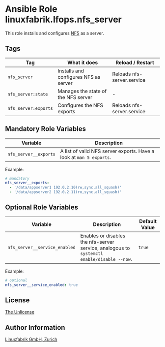 # Ansible Role linuxfabrik.lfops.nfs_server

This role installs and configures [NFS](http://linux-nfs.org/) as a server.


## Tags

| Tag                  | What it does                           | Reload / Restart |
| ---                  | ------------                           | ---------------- |
| `nfs_server`         | Installs and configures NFS  as server | Reloads nfs-server.service |
| `nfs_server:state`   | Manages the state of the NFS server    | - |
| `nfs_server:exports` | Configures the NFS exports             | Reloads nfs-server.service |


## Mandatory Role Variables

| Variable              | Description                                                         |
| --------              | -----------                                                         |
| `nfs_server__exports` | A list of valid NFS server exports. Have a look at `man 5 exports`. |

Example:
```yaml
# mandatory
nfs_server__exports:
  - '/data/appserver1 192.0.2.10(rw,sync,all_squash)'
  - '/data/appserver2 192.0.2.11(ro,sync,all_squash)'
```


## Optional Role Variables

| Variable | Description | Default Value |
| -------- | ----------- | ------------- |
| `nfs_server__service_enabled` | Enables or disables the nfs-server service, analogous to `systemctl enable/disable --now`. | `true` |

Example:
```yaml
# optional
nfs_server__service_enabled: true
```


## License

[The Unlicense](https://unlicense.org/)


## Author Information

[Linuxfabrik GmbH, Zurich](https://www.linuxfabrik.ch)
